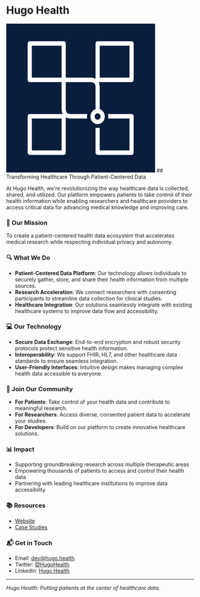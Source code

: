 # Hugo Health

<img src="https://github.com/hugohealth/.github/blob/b408f64beb664e2b9d906577f85668fa2d8cdb23/images/logo.png" />
## Transforming Healthcare Through Patient-Centered Data

At Hugo Health, we're revolutionizing the way healthcare data is collected, shared, and utilized. Our platform empowers patients to take control of their health information while enabling researchers and healthcare providers to access critical data for advancing medical knowledge and improving care.

### 🌟 Our Mission

To create a patient-centered health data ecosystem that accelerates medical research while respecting individual privacy and autonomy.

### 🔍 What We Do

- **Patient-Centered Data Platform**: Our technology allows individuals to securely gather, store, and share their health information from multiple sources.
- **Research Acceleration**: We connect researchers with consenting participants to streamline data collection for clinical studies.
- **Healthcare Integration**: Our solutions seamlessly integrate with existing healthcare systems to improve data flow and accessibility.

### 💻 Our Technology

- **Secure Data Exchange**: End-to-end encryption and robust security protocols protect sensitive health information.
- **Interoperability**: We support FHIR, HL7, and other healthcare data standards to ensure seamless integration.
- **User-Friendly Interfaces**: Intuitive design makes managing complex health data accessible to everyone.

### 🤝 Join Our Community

- **For Patients**: Take control of your health data and contribute to meaningful research.
- **For Researchers**: Access diverse, consented patient data to accelerate your studies.
- **For Developers**: Build on our platform to create innovative healthcare solutions.

### 📊 Impact

- Supporting groundbreaking research across multiple therapeutic areas
- Empowering thousands of patients to access and control their health data
- Partnering with leading healthcare institutions to improve data accessibility

### 📚 Resources

- [Website](https://hugo.health)
- [Case Studies](https://hugo.health/case-studies)

### 📬 Get in Touch

- Email: [dev@hugo.health](mailto:dev@hugo.health)
- Twitter: [@HugoHealth](https://twitter.com/hugohealth)
- LinkedIn: [Hugo Health](https://www.linkedin.com/company/hugo-health)

---

_Hugo Health: Putting patients at the center of healthcare data._
